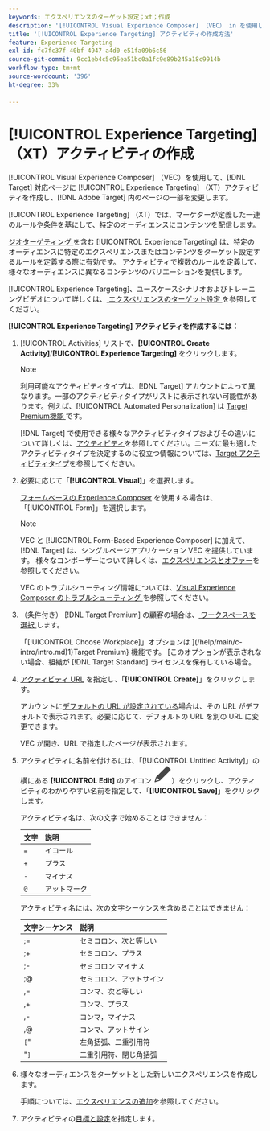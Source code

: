 ```yaml
---
keywords: エクスペリエンスのターゲット設定；xt；作成
description: '[!UICONTROL Visual Experience Composer] （VEC） in を使用して、[!UICONTROL Experience Targeting] （XT）アクティビティを作成する方法を説明します  [!DNL Adobe Target] '
title: '[!UICONTROL Experience Targeting] アクティビティの作成方法'
feature: Experience Targeting
exl-id: fc7fc37f-40bf-4947-a4d0-e51fa09b6c56
source-git-commit: 9cc1eb4c5c95ea51bc0a1fc9e89b245a18c9914b
workflow-type: tm+mt
source-wordcount: '396'
ht-degree: 33%

---
```


# [!UICONTROL Experience Targeting] （XT）アクティビティの作成

[!UICONTROL Visual Experience Composer] （VEC）を使用して、[!DNL Target] 対応ページに [!UICONTROL Experience Targeting] （XT）アクティビティを作成し、[!DNL Adobe Target] 内のページの一部を変更します。

[!UICONTROL Experience Targeting] （XT）では、マーケターが定義した一連のルールや条件を基にして、特定のオーディエンスにコンテンツを配信します。

[ ジオターゲティング ](/help/main/c-target/c-audiences/c-target-rules/geo.md) を含む [!UICONTROL Experience Targeting] は、特定のオーディエンスに特定のエクスペリエンスまたはコンテンツをターゲット設定するルールを定義する際に有効です。 アクティビティで複数のルールを定義して、様々なオーディエンスに異なるコンテンツのバリエーションを提供します。

[!UICONTROL Experience Targeting]、ユースケースシナリオおよびトレーニングビデオについて詳しくは、[ エクスペリエンスのターゲット設定 ](/help/main/c-activities/t-experience-target/experience-target.md) を参照してください。

**[!UICONTROL Experience Targeting] アクティビティを作成するには：**

1. [!UICONTROL Activities] リストで、**[!UICONTROL Create Activity]**/**[!UICONTROL Experience Targeting]** をクリックします。

   >[!NOTE]
   >
   >利用可能なアクティビティタイプは、[!DNL Target] アカウントによって異なります。一部のアクティビティタイプがリストに表示されない可能性があります。例えば、[!UICONTROL Automated Personalization] は [Target Premium機能 ](/help/main/c-intro/intro.md#premium) です。
   >
   >[!DNL Target] で使用できる様々なアクティビティタイプおよびその違いについて詳しくは、[アクティビティ](/help/main/c-activities/activities.md#concept_D317A95A1AB54674BA7AB65C7985BA03)を参照してください。ニーズに最も適したアクティビティタイプを決定するのに役立つ情報については、[Target アクティビティタイプ](/help/main/c-activities/target-activities-guide.md)を参照してください。

1. 必要に応じて「**[!UICONTROL Visual]**」を選択します。

   [ フォームベースの Experience Composer](/help/main/c-experiences/form-experience-composer.md) を使用する場合は、「[!UICONTROL Form]」を選択します。

   >[!NOTE]
   >
   >VEC と [!UICONTROL Form-Based Experience Composer] に加えて、[!DNL Target] は、シングルページアプリケーション VEC を提供しています。 様々なコンポーザーについて詳しくは、[エクスペリエンスとオファー](/help/main/c-experiences/experiences.md)を参照してください。
   >
   >VEC のトラブルシューティング情報については、[Visual Experience Composer のトラブルシューティング ](/help/main/c-experiences/c-visual-experience-composer/r-troubleshoot-composer/troubleshoot-composer.md) を参照してください。

1. （条件付き） [!DNL Target Premium] の顧客の場合は、[ ワークスペースを選択 ](/help/main/administrating-target/c-user-management/property-channel/property-channel.md) します。

   「[!UICONTROL Choose Workplace]」オプションは ](/help/main/c-intro/intro.md)1}Target Premium} 機能です。 [このオプションが表示されない場合、組織が [!DNL Target Standard] ライセンスを保有している場合。

1. [ アクティビティ URL](/help/main/c-activities/t-experience-target/t-xt-create/xt-activity-url.md#concept_D28549AAA0A14E3BB5F05F32BE8ABC90) を指定し、「**[!UICONTROL Create]**」をクリックします。

   アカウントに[デフォルトの URL が設定されている](/help/main/administrating-target/visual-experience-composer-set-up.md)場合は、その URL がデフォルトで表示されます。必要に応じて、デフォルトの URL を別の URL に変更できます。

   VEC が開き、URL で指定したページが表示されます。

1. アクティビティに名前を付けるには、「[!UICONTROL Untitled Activity]」の横にある **[!UICONTROL Edit]** のアイコン ![ 編集アイコン ](/help/main/assets/icons/Edit.svg)）をクリックし、アクティビティのわかりやすい名前を指定して、「**[!UICONTROL Save]**」をクリックします。

   アクティビティ名は、次の文字で始めることはできません：

   | 文字 | 説明 |
   |--- |--- |
   | `=` | イコール |
   | `+` | プラス |
   | `-` | マイナス |
   | `@` | アットマーク |

   アクティビティ名には、次の文字シーケンスを含めることはできません：

   | 文字シーケンス | 説明 |
   |--- |--- |
   | ;= | セミコロン、次と等しい |
   | ;+ | セミコロン、プラス |
   | ;- | セミコロン マイナス |
   | ;@ | セミコロン、アットサイン |
   | ,= | コンマ、次と等しい |
   | ,+ | コンマ、プラス |
   | ,- | コンマ，マイナス |
   | ,@ | コンマ、アットサイン |
   | `[`&quot; | 左角括弧、二重引用符 |
   | &quot;`]` | 二重引用符、閉じ角括弧 |

1. 様々なオーディエンスをターゲットとした新しいエクスペリエンスを作成します。

   手順については、[エクスペリエンスの追加](/help/main/c-activities/t-experience-target/t-xt-create/xt-add-experience.md)を参照してください。

1. アクティビティの[目標と設定](/help/main/c-activities/t-experience-target/t-xt-create/xt-goals-and-settings.md#reference_B25389FD6F3A4989801E740364B089CC)を指定します。
